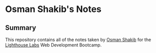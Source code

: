 # Osman Shakib's Notes
## Summary 

This repository contains all of the notes taken by [Osman Shakib](https://github.com/OsmanShakib) for the [Lighthouse Labs](https://www.lighthouselabs.ca/) Web Development Bootcamp.

